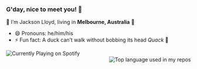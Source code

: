 ### G'day, nice to meet you! 👋

👾 I’m Jackson Lloyd, living in **Melbourne, Australia** 🦘

- 😄 Pronouns: he/him/his
- ⚡ Fun fact: A duck can’t walk without bobbing its head *Quack* 🦆

<div align="left">
  <img width="" src="https://uwokman.herokuapp.com/current.svg" alt="Currently Playing on Spotify" />
</div>
<div align="right">
  <img width="" src="https://github-readme-stats.vercel.app/api/top-langs/?username=JBrLloyd&layout=compact&hide_title=1&card_width=300" alt="Top language used in my repos" />
</div>
